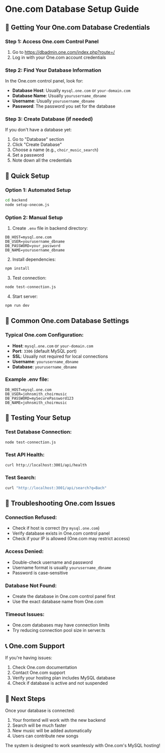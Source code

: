 # One.com Database Setup Guide

## 🎯 Getting Your One.com Database Credentials

### Step 1: Access One.com Control Panel
1. Go to https://dbadmin.one.com/index.php?route=/
2. Log in with your One.com account credentials

### Step 2: Find Your Database Information
In the One.com control panel, look for:
- **Database Host**: Usually `mysql.one.com` or `your-domain.com`
- **Database Name**: Usually `yourusername_dbname`
- **Username**: Usually `yourusername_dbname`
- **Password**: The password you set for the database

### Step 3: Create Database (if needed)
If you don't have a database yet:
1. Go to "Database" section
2. Click "Create Database"
3. Choose a name (e.g., `choir_music_search`)
4. Set a password
5. Note down all the credentials

## 🚀 Quick Setup

### Option 1: Automated Setup
```bash
cd backend
node setup-onecom.js
```

### Option 2: Manual Setup
1. Create `.env` file in backend directory:
```env
DB_HOST=mysql.one.com
DB_USER=yourusername_dbname
DB_PASSWORD=your_password
DB_NAME=yourusername_dbname
```

2. Install dependencies:
```bash
npm install
```

3. Test connection:
```bash
node test-connection.js
```

4. Start server:
```bash
npm run dev
```

## 🔧 Common One.com Database Settings

### Typical One.com Configuration:
- **Host**: `mysql.one.com` or `your-domain.com`
- **Port**: `3306` (default MySQL port)
- **SSL**: Usually not required for local connections
- **Username**: `yourusername_dbname`
- **Database**: `yourusername_dbname`

### Example .env file:
```env
DB_HOST=mysql.one.com
DB_USER=johnsmith_choirmusic
DB_PASSWORD=mySecurePassword123
DB_NAME=johnsmith_choirmusic
```

## 🧪 Testing Your Setup

### Test Database Connection:
```bash
node test-connection.js
```

### Test API Health:
```bash
curl http://localhost:3001/api/health
```

### Test Search:
```bash
curl "http://localhost:3001/api/search?q=Bach"
```

## 🐛 Troubleshooting One.com Issues

### Connection Refused:
- Check if host is correct (try `mysql.one.com`)
- Verify database exists in One.com control panel
- Check if your IP is allowed (One.com may restrict access)

### Access Denied:
- Double-check username and password
- Username format is usually `yourusername_dbname`
- Password is case-sensitive

### Database Not Found:
- Create the database in One.com control panel first
- Use the exact database name from One.com

### Timeout Issues:
- One.com databases may have connection limits
- Try reducing connection pool size in server.ts

## 📞 One.com Support

If you're having issues:
1. Check One.com documentation
2. Contact One.com support
3. Verify your hosting plan includes MySQL database
4. Check if database is active and not suspended

## 🎵 Next Steps

Once your database is connected:
1. Your frontend will work with the new backend
2. Search will be much faster
3. New music will be added automatically
4. Users can contribute new songs

The system is designed to work seamlessly with One.com's MySQL hosting!




